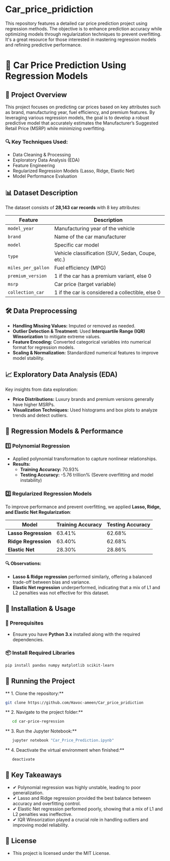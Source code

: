 # Car_price_pridiction
This repository features a detailed car price prediction project using regression methods. The objective is to enhance prediction accuracy while optimizing models through regularization techniques to prevent overfitting. It's a great resource for those interested in mastering regression models and refining predictive performance.

# 🚗 Car Price Prediction Using Regression Models  

## 📌 Project Overview  
This project focuses on predicting car prices based on key attributes such as brand, manufacturing year, fuel efficiency, and premium features. By leveraging various regression models, the goal is to develop a robust predictive model that accurately estimates the Manufacturer’s Suggested Retail Price (MSRP) while minimizing overfitting.  

### 🔍 Key Techniques Used:  
- Data Cleaning & Processing  
- Exploratory Data Analysis (EDA)  
- Feature Engineering  
- Regularized Regression Models (Lasso, Ridge, Elastic Net)  
- Model Performance Evaluation  

## 📊 Dataset Description  
The dataset consists of **28,143 car records** with 8 key attributes:  

| Feature            | Description |
|--------------------|------------|
| `model_year`      | Manufacturing year of the vehicle |
| `brand`           | Name of the car manufacturer |
| `model`           | Specific car model |
| `type`            | Vehicle classification (SUV, Sedan, Coupe, etc.) |
| `miles_per_gallon` | Fuel efficiency (MPG) |
| `premium_version` | 1 if the car has a premium variant, else 0 |
| `msrp`            | Car price (target variable) |
| `collection_car`  | 1 if the car is considered a collectible, else 0 |

## 🛠 Data Preprocessing  
- **Handling Missing Values:** Imputed or removed as needed.  
- **Outlier Detection & Treatment:** Used **Interquartile Range (IQR) Winsorization** to mitigate extreme values.  
- **Feature Encoding:** Converted categorical variables into numerical format for regression models.  
- **Scaling & Normalization:** Standardized numerical features to improve model stability.  

## 📈 Exploratory Data Analysis (EDA)  
Key insights from data exploration:  
- **Price Distributions:** Luxury brands and premium versions generally have higher MSRPs.  
- **Visualization Techniques:** Used histograms and box plots to analyze trends and detect outliers.  

## 🔮 Regression Models & Performance  

### 1️⃣ Polynomial Regression  
- Applied polynomial transformation to capture nonlinear relationships.  
- **Results:**  
  - **Training Accuracy:** 70.93%  
  - **Testing Accuracy:** -5.76 trillion% (Severe overfitting and model instability)  

### 2️⃣ Regularized Regression Models  
To improve performance and prevent overfitting, we applied **Lasso, Ridge, and Elastic Net Regularization**:  

| Model                  | Training Accuracy | Testing Accuracy |
|------------------------|------------------|------------------|
| **Lasso Regression**   | 63.41%           | 62.68%           |
| **Ridge Regression**   | 63.40%           | 62.68%           |
| **Elastic Net**        | 28.30%           | 28.86%           |

#### 🔍 Observations:  
- **Lasso & Ridge regression** performed similarly, offering a balanced trade-off between bias and variance.  
- **Elastic Net regression** underperformed, indicating that a mix of L1 and L2 penalties was not effective for this dataset.  

## 🚀 Installation & Usage  

### 📌 Prerequisites  
- Ensure you have **Python 3.x** installed along with the required dependencies.  

### 📦 Install Required Libraries  
```bash
pip install pandas numpy matplotlib scikit-learn
```
## 🔧 Running the Project
  ** 1. Clone the repository:**
  ```bash
  git clone https://github.com/Havoc-ameen/Car_price_pridiction
  ```
  ** 2. Navigate to the project folder:**
  ```bash
     cd car-price-regression
  ```
  ** 3. Run the Jupyter Notebook:**
  ```bash
     jupyter notebook "Car_Price_Prediction.ipynb"
  ```
  ** 4. Deactivate the virtual environment when finished:**
  ```bash
     deactivate
  ```
 ## 📌 Key Takeaways
- ✔ Polynomial regression was highly unstable, leading to poor generalization.
- ✔ Lasso and Ridge regression provided the best balance between accuracy and overfitting control.
- ✔ Elastic Net regression performed poorly, showing that a mix of L1 and L2 penalties was ineffective.
- ✔ IQR Winsorization played a crucial role in handling outliers and improving model reliability.

## 📜 License
- This project is licensed under the MIT License.


